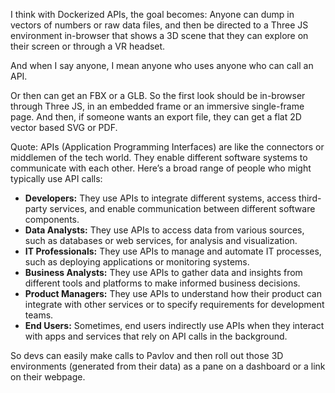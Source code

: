I think with Dockerized APIs, the goal becomes:
Anyone can dump in vectors of numbers or raw data files, and then be directed to a Three JS environment in-browser that shows a 3D scene that they can explore on their screen or through a VR headset.

And when I say anyone, I mean anyone who uses anyone who can call an API.

Or then can get an FBX or a GLB.
So the first look should be in-browser through Three JS, in an embedded frame or an immersive single-frame page.
And then, if someone wants an export file, they can get a flat 2D vector based SVG or PDF.

Quote:
APIs (Application Programming Interfaces) are like the connectors or middlemen of the tech world. They enable different software systems to communicate with each other. Here’s a broad range of people who might typically use API calls:

- **Developers:** They use APIs to integrate different systems, access third-party services, and enable communication between different software components.
- **Data Analysts:** They use APIs to access data from various sources, such as databases or web services, for analysis and visualization.
- **IT Professionals:** They use APIs to manage and automate IT processes, such as deploying applications or monitoring systems.
- **Business Analysts:** They use APIs to gather data and insights from different tools and platforms to make informed business decisions.
- **Product Managers:** They use APIs to understand how their product can integrate with other services or to specify requirements for development teams.
- **End Users:** Sometimes, end users indirectly use APIs when they interact with apps and services that rely on API calls in the background.

So devs can easily make calls to Pavlov and then roll out those 3D environments (generated from their data) as a pane on a dashboard or a link on their webpage.

